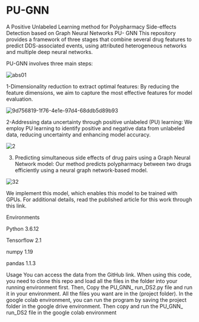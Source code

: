 # PU-GNN
A Positive Unlabeled Learning method for Polypharmacy Side-effects Detection based on Graph Neural Networks
PU- GNN
This repository provides a framework of three stages that combine several drug features to predict DDS-associated events, using attributed heterogeneous networks and multiple deep neural networks. 

 PU-GNN involves three main steps: 

 ![abs01](https://github.com/abedin-keshavarz234/PU_GNN/assets/76855169/4afc98eb-9867-4eda-baa6-af81ddfc49c6)



1-Dimensionality reduction to extract optimal features: By reducing the feature dimensions, we aim to capture the most effective features for model evaluation. 

![9d756819-1f76-4e1e-97d4-68ddb5d89b93](https://github.com/abedin-keshavarz234/PU_GNN/assets/76855169/d8f1c4b4-ff36-4a66-a57e-d0e43714dd62)

2-Addressing data uncertainty through positive unlabeled (PU) learning: We employ PU learning to identify positive and negative data from unlabeled data, reducing uncertainty and enhancing model accuracy. 


![2](https://github.com/abedin-keshavarz234/PU_GNN/assets/76855169/fcb0c424-291d-42b8-8345-261cf1b65a8c)

3. Predicting simultaneous side effects of drug pairs using a Graph Neural Network model: Our method predicts polypharmacy between two drugs efficiently using a neural graph network-based model.

![32](https://github.com/abedin-keshavarz234/PU_GNN/assets/76855169/3e1365e0-9f4c-488d-96b7-127acbf0bd0a)

 We implement this model, which enables this model to be trained with GPUs. For additional details, read the published article for this work through this link.

Environments

Python 3.6.12 

Tensorflow 2.1

numpy 1.19

pandas 1.1.3

Usage
 You can access the data from the GitHub link. When using this code, you need to clone this repo and load all the files in the folder into your running environment first. Then, Copy the PU_GNN_ run_DS2.py file and run it in your environment. All the files you want are in the (project folder).
In the google colab environment, you can run the program by saving the project folder in the google drive environment.
Then copy and run the PU_GNN_ run_DS2 file in the google colab environment

